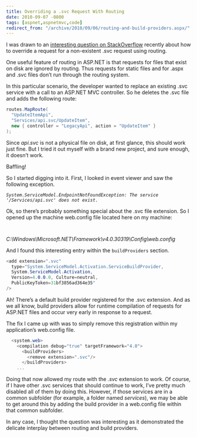 ```yaml
---
title: Overriding a .svc Request With Routing
date: 2010-09-07 -0800
tags: [aspnet,aspnetmvc,code]
redirect_from: "/archive/2010/09/06/routing-and-build-providers.aspx/"
---
```


I was drawn to an [interesting question on
StackOverflow](http://stackoverflow.com/questions/3662555/how-can-i-override-a-svc-file-in-my-routing-table "Override .svc file")
recently about how to override a request for a non-existent .svc request
using routing.

One useful feature of routing in ASP.NET is that requests for files that
exist on disk are ignored by routing. Thus requests for static files and
for .aspx and .svc files don’t run through the routing system.

In this particular scenario, the developer wanted to replace an existing
.svc service with a call to an ASP.NET MVC controller. So he deletes the
.svc file and adds the following route:

```csharp
routes.MapRoute(
  "UpdateItemApi",
  "Services/api.svc/UpdateItem",
  new { controller = "LegacyApi", action = "UpdateItem" }
);
```

Since *api.svc* is not a physical file on disk, at first glance, this
should work just fine. But I tried it out myself with a brand new
project, and sure enough, it doesn’t work.

Baffling!

So I started digging into it. First, I looked in event viewer and saw
the following exception.

*`System.ServiceModel.EndpointNotFoundException: The service '/Services/api.svc' does not exist.`*

Ok, so there’s probably something special about the .svc file extension.
So I opened up the machine web.config file located here on my machine:

`   `

*C:\\Windows\\Microsoft.NET\\Framework\\v4.0.30319\\Config\\web.config*

And I found this interesting entry within the `buildProviders` section.

```csharp
<add extension=".svc" 
  type="System.ServiceModel.Activation.ServiceBuildProvider, 
  System.ServiceModel.Activation,
  Version=4.0.0.0, Culture=neutral, 
  PublicKeyToken=31bf3856ad364e35" 
/>
```

Ah! There’s a default build provider registered for the .svc extension.
And as we all know, build providers allow for runtime compilation of
requests for ASP.NET files and occur very early in response to a
request.

The fix I came up with was to simply remove this registration within my
application’s web.config file.

```csharp
  <system.web>
    <compilation debug="true" targetFramework="4.0">
      <buildProviders>
        <remove extension=".svc"/>            
      </buildProviders>
    ...
```

Doing that now allowed my route with the *.svc* extension to work. Of
course, if I have other .svc services that should continue to work, I’ve
pretty much disabled all of them by doing this. However, if those
services are in a common subfolder (for example, a folder named
*services*), we may be able to get around this by adding the build
provider in a web.config file within that common subfolder.

In any case, I thought the question was interesting as it demonstrated
the delicate interplay between routing and build providers.

